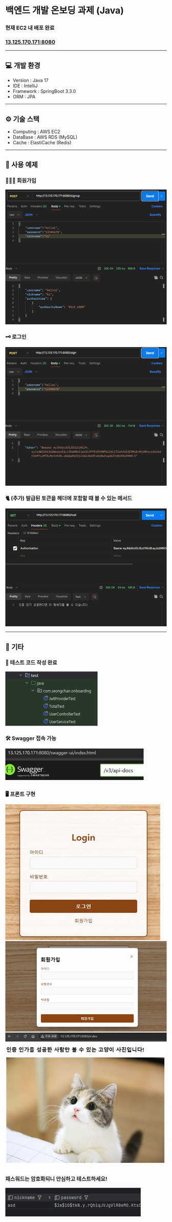 # 백엔드 개발 온보딩 과제 (Java)
### 현재 EC2 내 배포 완료
### [13.125.170.171:8080](http://13.125.170.171:8080)

---
## 💻 개발 환경
- Version : Java 17
- IDE : IntelliJ
- Framework : SpringBoot 3.3.0
- ORM : JPA
---
## ⚙️ 기술 스택
- Computing : AWS EC2
- DataBase : AWS RDS (MySQL)
- Cache : ElastiCache (Redis)
---
## 🎤 사용 예제
### 🧑‍🤝‍🧑 회원가입
![img.png](src/main/resources/templates/images/img.png)
### 🗝️ 로그인
![img_1.png](src/main/resources/templates/images/img_1.png)
### 🐈 (추가) 발급된 토큰을 헤더에 포함할 때 볼 수 있는 메서드
![img_3.png](src/main/resources/templates/images/img_3.png)

---
## 🎸 기타
### 🧪 테스트 코드 작성 완료
![img_1.png](src/main/resources/templates/images/img_5.png)
### 🛠️ Swagger 접속 가능
![img.png](src/main/resources/templates/images/img_4.png)
### 🖥️ 프론트 구현
![img.png](src/main/resources/templates/images/img_6.png)
![img_1.png](src/main/resources/templates/images/img_7.png)
![img_2.png](src/main/resources/templates/images/img_8.png)

### 패스워드는 암호화되니 안심하고 테스트하세요!
![img.png](src/main/resources/templates/images/img_9.png)